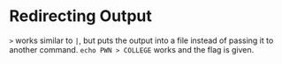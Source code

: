# Redirecting Output

`>` works similar to `|`, but puts the output into a file instead of passing it to another command.
`echo PWN > COLLEGE` works and the flag is given.
